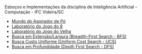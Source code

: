 Esboços e Implementações da disciplina de Inteligência Artificial - Computação - IFC Videira/SC

- <a target="_blank" href="https://wanderson-rigo.github.io/ImplementacoesIA/aspirador.html">Mundo do Aspirador de Pó</a>
- <a target="_blank" href="https://wanderson-rigo.github.io/ImplementacoesIA/puzzle8.html">Laboratório do Jogo do 8</a>
- <a target="_blank" href="https://wanderson-rigo.github.io/ImplementacoesIA/velha.html">Laboratório do Jogo do Velha</a>
- <a target="_blank" href="https://wanderson-rigo.github.io/ImplementacoesIA/buscaBFS.html">Busca em Extensão/Largura (Breadth-First Search - BFS)</a>
- <a target="_blank" href="https://wanderson-rigo.github.io/ImplementacoesIA/buscaUCS.html">Busca Custo Uniforme (Uniform Cost Search - UCS)</a>
- <a target="_blank" href="https://wanderson-rigo.github.io/ImplementacoesIA/buscaDFS.html">Busca em Profundidade (Depth First Search - DFS)</a>